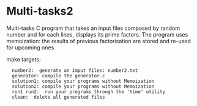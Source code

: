 # Multi-tasks2
Multi-tasks C program that takes an input files composed by random number and for each lines, displays its prime factors.
The program uses memoization: the results of previous factorisation are stored and re-used for upcoming ones

make targets:



	  number2:  generate an imput files: number2.txt
	  generator: compile the generator.c
	  solution1: compile your programs without Memoization
	  solution2: compile your programs without Memoization
	  run1 run2:  run your programs through the 'time' utility
	  clean:  delete all generated files
